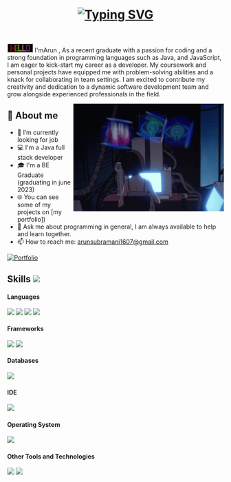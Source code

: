 
<h1 align = "center">
<a href="https://git.io/typing-svg"><img src="https://readme-typing-svg.demolab.com?font=Fira+Code&size=75&duration=1400&pause=500&color=000000&background=FFFFFF&center=true&multiline=true&width=1920&height=384&lines=Hello+there+!;+I'm+Arun+;Welcome+to+my+GitHub+profile" alt="Typing SVG" /></a>
</h1>
<br>
<p><img src="https://raw.githubusercontent.com/vibrantfix/vibrantfix/main/assets/gif/hello.gif" width="60px">
  I'mArun , As a recent graduate with a passion for coding and a strong foundation in programming languages such as Java, and JavaScript, I am eager to kick-start my career as a developer. My coursework and personal projects have equipped me with problem-solving abilities and a knack for collaborating in team settings. I am excited to contribute my creativity and dedication to a dynamic software development team and grow alongside experienced professionals in the field.
</p>

<img align="right" alt="GIF" src="https://raw.githubusercontent.com/vibrantfix/vibrantfix/main/assets/gif/lain.gif" width="350px" height="250px" />

## 📖 About me
* 🔭 I’m currently looking for job
* 💻 I'm a Java full stack  developer
* 🎓 I'm a BE Graduate (graduating in june 2023)
* 🌐 You can see some of my projects on [my portfolio])
* 💬 Ask me about programming in general, I am always available to help and learn together.
* 📫 How to reach me: arunsubramani1607@gmail.com
  

<p align="left">
  <a href="https://freshidea.com/jonah/"><img alt="Portfolio" title="Portfolio" src="https://img.shields.io/badge/-Portfolio-000000?style=for-the-badge&logo=koding&logoColor=white"/></a>
  
</p>


## Skills <img src="https://media.giphy.com/media/iY8CRBdQXODJSCERIr/giphy.gif" width="30px">&nbsp; 

<h4> Languages </h4>
<span> 
  <img src="https://img.shields.io/badge/HTML5-E34F26?style=for-the-badge&logo=html5&logoColor=white">
  <img src="https://img.shields.io/badge/CSS3-1572B6?style=for-the-badge&logo=css3&logoColor=white">
  <img src="https://img.shields.io/badge/JavaScript-F7DF1E?style=for-the-badge&logo=javascript&logoColor=black">
  <img src="https://img.shields.io/badge/Java-ED8B00?style=for-the-badge&logo=java&logoColor=white">
 
</span>

<h4> Frameworks </h4>
<span>
  <img src="https://img.shields.io/badge/Node.js-339933?style=for-the-badge&logo=nodedotjs&logoColor=white">
  <img src="https://img.shields.io/badge/Bootstrap-563D7C?style=for-the-badge&logo=bootstrap&logoColor=white">

</span>

<h4> Databases </h4>
<span>
  <img src="https://img.shields.io/badge/MySQL-00000F?style=for-the-badge&logo=mysql&logoColor=white">
</span>

<h4> IDE </h4>
<span>

<img src="https://img.shields.io/badge/Visual_Studio_Code-0078D4?style=for-the-badge&logo=visual%20studio%20code&logoColor=white">

<h4> Operating System </h4>
<span>
  <img src="https://img.shields.io/badge/Windows-0078D6?style=for-the-badge&logo=windows&logoColor=white">
</span>

<h4> Other Tools and Technologies </h4>
<span>
  <img src="https://img.shields.io/badge/Git-F05032?style=for-the-badge&logo=git&logoColor=white">
  <img src="https://img.shields.io/badge/Postman-FF6C37?style=for-the-badge&logo=Postman&logoColor=white">
 
</span>
